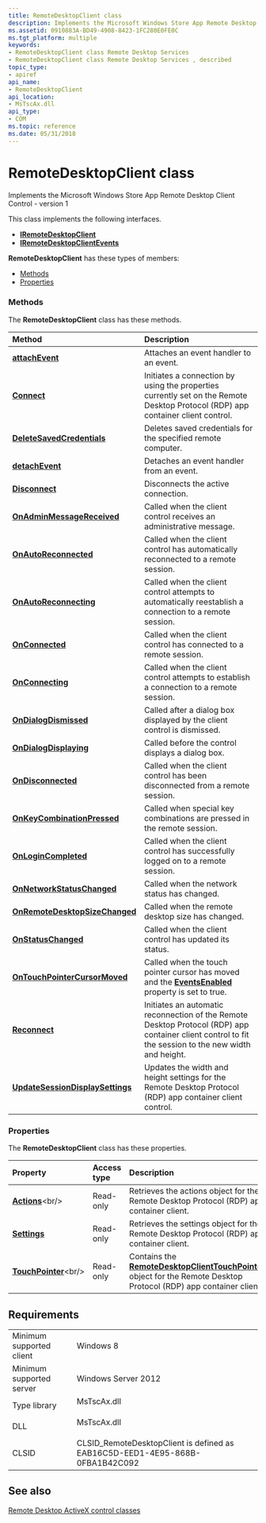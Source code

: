 ```yaml
---
title: RemoteDesktopClient class
description: Implements the Microsoft Windows Store App Remote Desktop Client Control - version 1.
ms.assetid: 0910883A-BD49-4908-8423-1FC280E0FE0C
ms.tgt_platform: multiple
keywords:
- RemoteDesktopClient class Remote Desktop Services
- RemoteDesktopClient class Remote Desktop Services , described
topic_type:
- apiref
api_name:
- RemoteDesktopClient
api_location:
- MsTscAx.dll
api_type:
- COM
ms.topic: reference
ms.date: 05/31/2018
---
```


# RemoteDesktopClient class

Implements the Microsoft Windows Store App Remote Desktop Client Control - version 1

This class implements the following interfaces.

-   [**IRemoteDesktopClient**](https://msdn.microsoft.com/library/Mt786998(v=VS.85).aspx)
-   [**IRemoteDesktopClientEvents**](iremotedesktopclientevents.md)

**RemoteDesktopClient** has these types of members:

-   [Methods](#methods)
-   [Properties](#properties)

### Methods

The **RemoteDesktopClient** class has these methods.



| Method                                                                                      | Description                                                                                                                                                        |
|:--------------------------------------------------------------------------------------------|:-------------------------------------------------------------------------------------------------------------------------------------------------------------------|
| [**attachEvent**](https://msdn.microsoft.com/library/Mt787035(v=VS.85).aspx)                                     | Attaches an event handler to an event.<br/>                                                                                                                  |
| [**Connect**](https://msdn.microsoft.com/library/Mt787036(v=VS.85).aspx)                                             | Initiates a connection by using the properties currently set on the Remote Desktop Protocol (RDP) app container client control.<br/>                         |
| [**DeleteSavedCredentials**](https://msdn.microsoft.com/library/Mt787037(v=VS.85).aspx)               | Deletes saved credentials for the specified remote computer.<br/>                                                                                            |
| [**detachEvent**](https://msdn.microsoft.com/library/Mt787038(v=VS.85).aspx)                                     | Detaches an event handler from an event.<br/>                                                                                                                |
| [**Disconnect**](https://msdn.microsoft.com/library/Mt787039(v=VS.85).aspx)                                       | Disconnects the active connection.<br/>                                                                                                                      |
| [**OnAdminMessageReceived**](iremotedesktopclientevents-onadminmessagereceived.md)         | Called when the client control receives an administrative message.<br/>                                                                                      |
| [**OnAutoReconnected**](iremotedesktopclientevents-onautoreconnected.md)                   | Called when the client control has automatically reconnected to a remote session.<br/>                                                                       |
| [**OnAutoReconnecting**](iremotedesktopclientevents-onautoreconnecting.md)                 | Called when the client control attempts to automatically reestablish a connection to a remote session.<br/>                                                  |
| [**OnConnected**](iremotedesktopclientevents-onconnected.md)                               | Called when the client control has connected to a remote session.<br/>                                                                                       |
| [**OnConnecting**](iremotedesktopclientevents-onconnecting.md)                             | Called when the client control attempts to establish a connection to a remote session.<br/>                                                                  |
| [**OnDialogDismissed**](iremotedesktopclientevents-ondialogdismissed.md)                   | Called after a dialog box displayed by the client control is dismissed.<br/>                                                                                 |
| [**OnDialogDisplaying**](iremotedesktopclientevents-ondialogdisplaying.md)                 | Called before the control displays a dialog box.<br/>                                                                                                        |
| [**OnDisconnected**](iremotedesktopclientevents-ondisconnected.md)                         | Called when the client control has been disconnected from a remote session.<br/>                                                                             |
| [**OnKeyCombinationPressed**](iremotedesktopclientevents-onkeycombinationpressed.md)       | Called when special key combinations are pressed in the remote session.<br/>                                                                                 |
| [**OnLoginCompleted**](iremotedesktopclientevents-onlogincompleted.md)                     | Called when the client control has successfully logged on to a remote session.<br/>                                                                          |
| [**OnNetworkStatusChanged**](iremotedesktopclientevents-onnetworkstatuschanged.md)         | Called when the network status has changed.<br/>                                                                                                             |
| [**OnRemoteDesktopSizeChanged**](iremotedesktopclientevents-onremotedesktopsizechanged.md) | Called when the remote desktop size has changed.<br/>                                                                                                        |
| [**OnStatusChanged**](iremotedesktopclientevents-onstatuschanged.md)                       | Called when the client control has updated its status.<br/>                                                                                                  |
| [**OnTouchPointerCursorMoved**](iremotedesktopclientevents-ontouchpointercursormoved.md)   | Called when the touch pointer cursor has moved and the [**EventsEnabled**](https://msdn.microsoft.com/library/Mt787031(v=VS.85).aspx) property is set to true.<br/> |
| [**Reconnect**](https://msdn.microsoft.com/library/Mt787042(v=VS.85).aspx)                                         | Initiates an automatic reconnection of the Remote Desktop Protocol (RDP) app container client control to fit the session to the new width and height.<br/>   |
| [**UpdateSessionDisplaySettings**](https://msdn.microsoft.com/library/Mt787045(v=VS.85).aspx)   | Updates the width and height settings for the Remote Desktop Protocol (RDP) app container client control.<br/>                                               |



 

### Properties

The **RemoteDesktopClient** class has these properties.



| Property                                                             | Access type          | Description                                                                                                                                                            |
|:---------------------------------------------------------------------|:---------------------|:-----------------------------------------------------------------------------------------------------------------------------------------------------------------------|
| [**Actions**](https://msdn.microsoft.com/library/Mt787034(v=VS.85).aspx)<br/>           | Read-only<br/> | Retrieves the actions object for the Remote Desktop Protocol (RDP) app container client.<br/>                                                                    |
| [**Settings**](iremotedesktopclient-settings.md)<br/>         | Read-only<br/> | Retrieves the settings object for the Remote Desktop Protocol (RDP) app container client.<br/>                                                                   |
| [**TouchPointer**](https://msdn.microsoft.com/library/Mt787044(v=VS.85).aspx)<br/> | Read-only<br/> | Contains the [**RemoteDesktopClientTouchPointer**](https://msdn.microsoft.com/library/Mt787029(v=VS.85).aspx) object for the Remote Desktop Protocol (RDP) app container client.<br/> |



 

## Requirements



|                                     |                                                                                          |
|-------------------------------------|------------------------------------------------------------------------------------------|
| Minimum supported client<br/> | Windows 8<br/>                                                                     |
| Minimum supported server<br/> | Windows Server 2012<br/>                                                           |
| Type library<br/>             | <dl> <dt>MsTscAx.dll</dt> </dl>   |
| DLL<br/>                      | <dl> <dt>MsTscAx.dll</dt> </dl>   |
| CLSID<br/>                    | CLSID\_RemoteDesktopClient is defined as EAB16C5D-EED1-4E95-868B-0FBA1B42C092<br/> |



## See also

<dl> <dt>

[Remote Desktop ActiveX control classes](remote-desktop-activex-control-classes.md)
</dt> </dl>

 

 





